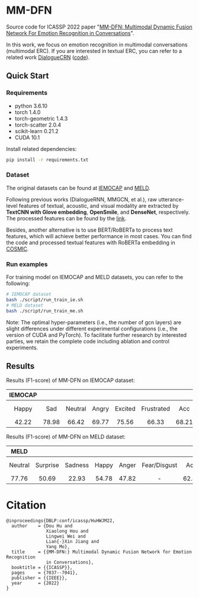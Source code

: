 # MM-DFN
Source code for ICASSP 2022 paper "[MM-DFN: Multimodal Dynamic Fusion Network For Emotion Recognition in Conversations](https://arxiv.org/pdf/2203.02385.pdf)".

In this work, we focus on emotion recognition in multimodal conversations (multimodal ERC). If you are interested in textual ERC, you can refer to a related work [DialogueCRN](https://arxiv.org/pdf/2106.01978.pdf) ([code](https://github.com/zerohd4869/DialogueCRN)).

## Quick Start

### Requirements
* python 3.6.10          
* torch 1.4.0            
* torch-geometric 1.4.3
* torch-scatter 2.0.4
* scikit-learn 0.21.2
* CUDA 10.1


Install related dependencies:
```bash
pip install -r requirements.txt
```

### Dataset

The original datasets can be found at [IEMOCAP](https://sail.usc.edu/iemocap/) and [MELD](https://github.com/SenticNet/MELD).


Following previous works (DialogueRNN, MMGCN, et al.), raw utterance-level features of textual, acoustic, and visual modality are extracted by **TextCNN with Glove embedding**, **OpenSmile**, and **DenseNet**, respectively.
The processed features can be found by the [link](https://github.com/zerohd4869/MM-DFN/tree/main/data).

Besides, another alternative is to use BERT/RoBERTa to process text features, which will achieve better performance in most cases. You can find the code and processed textual features with RoBERTa embedding in [COSMIC](https://github.com/declare-lab/conv-emotion/tree/master/COSMIC/feature-extraction).


### Run examples

For training model on IEMOCAP and MELD datasets, you can refer to the following:

```bash
# IEMOCAP dataset
bash ./script/run_train_ie.sh
# MELD dataset
bash ./script/run_train_me.sh
```

Note: The optimal hyper-parameters (i.e., the number of gcn layers) are slight differences under different experimental configurations (i.e., the version of CUDA and PyTorch). To facilitate further research by interested parties, we retain the complete code including ablation and control experiments.

## Results

Results (F1-score) of MM-DFN on IEMOCAP dataset:

| **IEMOCAP**| | | | | | | | |
|:-----:|:-----:|:-----:|:-----:|:-----:|:-----:|:-----:|:-----:|:-----:|
|Happy|Sad|Neutral|Angry|Excited|Frustrated|Acc|Macro-F1|Weighted-F1|
|42.22|78.98|66.42|69.77|75.56|66.33|68.21|66.54|68.18|

Results (F1-score) of MM-DFN on MELD dataset:

| **MELD** | | | | | | | | |
|:-----:|:-----:|:-----:|:-----:|:-----:|:-----:|:-----:|:-----:|:-----:|
|Neutral|Surprise|Sadness|Happy|Anger|Fear/Disgust|Acc|Macro-F1|Weighted-F1|
|77.76|50.69|22.93|54.78|47.82|-|62.49|36.28|59.46|


# Citation
```
@inproceedings{DBLP:conf/icassp/HuHWJM22,
  author    = {Dou Hu and
               Xiaolong Hou and
               Lingwei Wei and
               Lian{-}Xin Jiang and
               Yang Mo},
  title     = {{MM-DFN:} Multimodal Dynamic Fusion Network for Emotion Recognition
               in Conversations},
  booktitle = {{ICASSP}},
  pages     = {7037--7041},
  publisher = {{IEEE}},
  year      = {2022}
}
```



